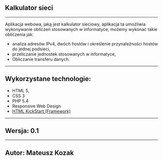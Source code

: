 <h2>Kalkulator sieci</h2>
<hr>
<p>Aplikacja webowa, jaką jest kalkulator sieciowy, aplikacja ta umożliwia wykonywanie obliczeń stosowanych w informatyce, możemy wykonać takie obliczenia jak:</p>
<ul>
<li>analiza adresów IPv4, dwóch hostów i określenie przynależności hostów do jednej podsieci,</li>

<li>przeliczanie jednostek stosowanych w informatyce,</li>

<li>Obliczanie transferu danych.</li>
</ul>
<hr>
<h2>Wykorzystane technologie:</h2>
<ul>
<li>HTML 5,</li>
<li>CSS 3</li>
<li>PHP 5.4</li>
<li>Responsive Web Design</li>
<li><a href="http://www.99lime.com/" target="_blank">HTML KickStart (Framework)</a></li>
</ul>
<hr>
<h2>Wersja: 0.1</h2>
<hr>
<h2>Autor: Mateusz Kozak</h2>
